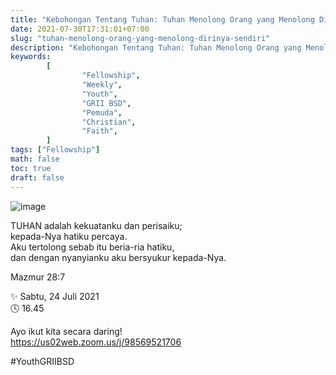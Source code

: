 ```yaml
---
title: "Kebohongan Tentang Tuhan: Tuhan Menolong Orang yang Menolong Dirinya Sendiri"
date: 2021-07-30T17:31:01+07:00
slug: "tuhan-menolong-orang-yang-menolong-dirinya-sendiri"
description: "Kebohongan Tentang Tuhan: Tuhan Menolong Orang yang Menolong Dirinya Sendiri"
keywords:
        [
                "Fellowship",
                "Weekly",
                "Youth",
                "GRII BSD",
                "Pemuda",
                "Christian",
                "Faith",
        ]
tags: ["Fellowship"]
math: false
toc: true
draft: false
---
```


![image](/images/events/20210731.jpeg)

TUHAN adalah kekuatanku dan perisaiku;\
 kepada-Nya hatiku percaya.\
Aku tertolong sebab itu beria-ria hatiku,\
 dan dengan nyanyianku aku bersyukur kepada-Nya.

Mazmur 28:7

✨ Sabtu, 24 Juli 2021\
🕓 16.45

Ayo ikut kita secara daring!\
https://us02web.zoom.us/j/98569521706

#YouthGRIIBSD
